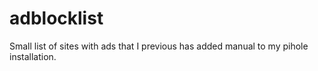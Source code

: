 # adblocklist
Small list of sites with ads that I previous has added manual to my pihole installation.
